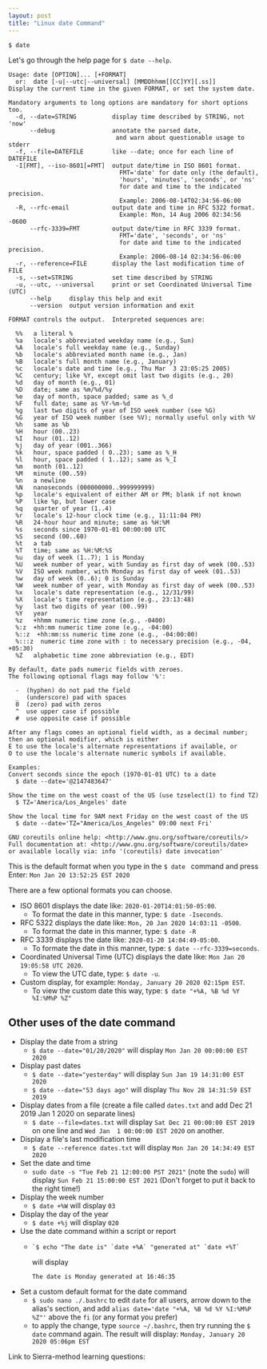 ```yaml
---
layout: post
title: "Linux date Command"
---
```


`$ date `

Let's go through the help page for `$ date --help`. 

```
Usage: date [OPTION]... [+FORMAT]
  or:  date [-u|--utc|--universal] [MMDDhhmm[[CC]YY][.ss]]
Display the current time in the given FORMAT, or set the system date.

Mandatory arguments to long options are mandatory for short options too.
  -d, --date=STRING          display time described by STRING, not 'now'
      --debug                annotate the parsed date,
                              and warn about questionable usage to stderr
  -f, --file=DATEFILE        like --date; once for each line of DATEFILE
  -I[FMT], --iso-8601[=FMT]  output date/time in ISO 8601 format.
                               FMT='date' for date only (the default),
                               'hours', 'minutes', 'seconds', or 'ns'
                               for date and time to the indicated precision.
                               Example: 2006-08-14T02:34:56-06:00
  -R, --rfc-email            output date and time in RFC 5322 format.
                               Example: Mon, 14 Aug 2006 02:34:56 -0600
      --rfc-3339=FMT         output date/time in RFC 3339 format.
                               FMT='date', 'seconds', or 'ns'
                               for date and time to the indicated precision.
                               Example: 2006-08-14 02:34:56-06:00
  -r, --reference=FILE       display the last modification time of FILE
  -s, --set=STRING           set time described by STRING
  -u, --utc, --universal     print or set Coordinated Universal Time (UTC)
      --help     display this help and exit
      --version  output version information and exit

FORMAT controls the output.  Interpreted sequences are:

  %%   a literal %
  %a   locale's abbreviated weekday name (e.g., Sun)
  %A   locale's full weekday name (e.g., Sunday)
  %b   locale's abbreviated month name (e.g., Jan)
  %B   locale's full month name (e.g., January)
  %c   locale's date and time (e.g., Thu Mar  3 23:05:25 2005)
  %C   century; like %Y, except omit last two digits (e.g., 20)
  %d   day of month (e.g., 01)
  %D   date; same as %m/%d/%y
  %e   day of month, space padded; same as %_d
  %F   full date; same as %Y-%m-%d
  %g   last two digits of year of ISO week number (see %G)
  %G   year of ISO week number (see %V); normally useful only with %V
  %h   same as %b
  %H   hour (00..23)
  %I   hour (01..12)
  %j   day of year (001..366)
  %k   hour, space padded ( 0..23); same as %_H
  %l   hour, space padded ( 1..12); same as %_I
  %m   month (01..12)
  %M   minute (00..59)
  %n   a newline
  %N   nanoseconds (000000000..999999999)
  %p   locale's equivalent of either AM or PM; blank if not known
  %P   like %p, but lower case
  %q   quarter of year (1..4)
  %r   locale's 12-hour clock time (e.g., 11:11:04 PM)
  %R   24-hour hour and minute; same as %H:%M
  %s   seconds since 1970-01-01 00:00:00 UTC
  %S   second (00..60)
  %t   a tab
  %T   time; same as %H:%M:%S
  %u   day of week (1..7); 1 is Monday
  %U   week number of year, with Sunday as first day of week (00..53)
  %V   ISO week number, with Monday as first day of week (01..53)
  %w   day of week (0..6); 0 is Sunday
  %W   week number of year, with Monday as first day of week (00..53)
  %x   locale's date representation (e.g., 12/31/99)
  %X   locale's time representation (e.g., 23:13:48)
  %y   last two digits of year (00..99)
  %Y   year
  %z   +hhmm numeric time zone (e.g., -0400)
  %:z  +hh:mm numeric time zone (e.g., -04:00)
  %::z  +hh:mm:ss numeric time zone (e.g., -04:00:00)
  %:::z  numeric time zone with : to necessary precision (e.g., -04, +05:30)
  %Z   alphabetic time zone abbreviation (e.g., EDT)

By default, date pads numeric fields with zeroes.
The following optional flags may follow '%':

  -  (hyphen) do not pad the field
  _  (underscore) pad with spaces
  0  (zero) pad with zeros
  ^  use upper case if possible
  #  use opposite case if possible

After any flags comes an optional field width, as a decimal number;
then an optional modifier, which is either
E to use the locale's alternate representations if available, or
O to use the locale's alternate numeric symbols if available.

Examples:
Convert seconds since the epoch (1970-01-01 UTC) to a date
  $ date --date='@2147483647'

Show the time on the west coast of the US (use tzselect(1) to find TZ)
  $ TZ='America/Los_Angeles' date

Show the local time for 9AM next Friday on the west coast of the US
  $ date --date='TZ="America/Los_Angeles" 09:00 next Fri'

GNU coreutils online help: <http://www.gnu.org/software/coreutils/>
Full documentation at: <http://www.gnu.org/software/coreutils/date>
or available locally via: info '(coreutils) date invocation'
```

This is the default format when you type in the  `$ date ` command and press Enter:
`Mon Jan 20 13:52:25 EST 2020`

There are a few optional formats you can choose. 

- ISO 8601 displays the date like: `2020-01-20T14:01:50-05:00`.
  - To format the date in this manner, type: `$ date -Iseconds`.
- RFC 5322 displays the date like: `Mon, 20 Jan 2020 14:03:11 -0500`.
  - To format the date in this manner, type: `$ date -R` 
- RFC 3339 displays the date like: `2020-01-20 14:04:49-05:00`.
  - To formate the date in this manner, type: `$ date --rfc-3339=seconds`.
- Coordinated Universal Time (UTC) displays the date like: `Mon Jan 20 19:05:58 UTC 2020`.
  - To view the UTC date, type: `$ date -u`.
- Custom display, for example: `Monday, January 20 2020 02:15pm EST`.
  - To view the custom date this way, type: `$ date "+%A, %B %d %Y %I:%M%P %Z"`

## Other uses of the date command

- Display the date from a string
  - `$ date --date="01/20/2020"` will display `Mon Jan 20 00:00:00 EST 2020`
- Display past dates
  - `$ date --date="yesterday"` will display `Sun Jan 19 14:31:00 EST 2020`
  - `$ date --date="53 days ago"` will display `Thu Nov 28 14:31:59 EST 2019`
- Display dates from a file (create a file called `dates.txt` and add Dec 21 2019 Jan 1 2020 on separate lines)
  - `$ date --file=dates.txt` will display `Sat Dec 21 00:00:00 EST 2019` on one line and `Wed Jan  1 00:00:00 EST 2020` on another.
- Display a file's last modification time
  - `$ date --reference dates.txt` will display `Mon Jan 20 14:34:49 EST 2020`
- Set the date and time
  - `sudo date -s "Tue Feb 21 12:00:00 PST 2021"` (note the `sudo`) will display `Sun Feb 21 15:00:00 EST 2021` (Don't forget to put it back to the right time!)
- Display the week number
  - `$ date +%W` will display `03`
- Display the day of the year
  - `$ date +%j` will display `020`
- Use the date command within a script or report
  - <pre><code>`$ echo "The date is" `date +%A` "generated at" `date +%T`</code></pre> will display <pre><code>The date is Monday generated at 16:46:35</code></pre>
- Set a custom default format for the date command
  - `$ sudo nano ./.bashrc` to edit `date` for all users, arrow down to the alias's section, and add `alias date='date "+%A, %B %d %Y %I:%M%P %Z"'` above the `fi` (or any format you prefer)
  - to apply the change, type `source ~/.bashrc`, then try running the `$ date` command again. The result will display: `Monday, January 20 2020 05:06pm EST`

Link to Sierra-method learning questions: 

